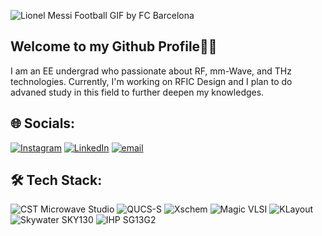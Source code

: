 ![Lionel Messi Football GIF by FC Barcelona](https://github.com/user-attachments/assets/bc0f867e-a77f-4aac-8184-bc60b3c5eeab)

## Welcome to my Github Profile👋👋

I am an EE undergrad who passionate about RF, mm-Wave, and THz technologies. Currently, I'm working on RFIC Design and I plan to do advaned study in this field to further deepen my knowledges.

## 🌐 Socials:

[![Instagram](https://img.shields.io/badge/Instagram-%23E4405F.svg?logo=Instagram&logoColor=white)](https://instagram.com/mtfirmansyah_) [![LinkedIn](https://img.shields.io/badge/LinkedIn-%230077B5.svg?logo=linkedin&logoColor=white)](https://linkedin.com/in/muchammadtegarfirmansyah) [![email](https://img.shields.io/badge/Email-D14836?logo=gmail&logoColor=white)](mailto:mtfirmansyah15@gmail.com)

## 🛠️ Tech Stack:

![CST Microwave Studio](https://img.shields.io/badge/CST_Microwave_Studio-blue) ![QUCS-S](https://img.shields.io/badge/QUCS--S-orange) ![Xschem](https://img.shields.io/badge/Xschem-black) ![Magic VLSI](https://img.shields.io/badge/Magic_VLSI-pink) ![KLayout](https://img.shields.io/badge/KLayout-yellow) ![Skywater SKY130](https://img.shields.io/badge/Skywater_SKY130-grey) ![IHP SG13G2](https://img.shields.io/badge/IHP_SG13G2-red)
